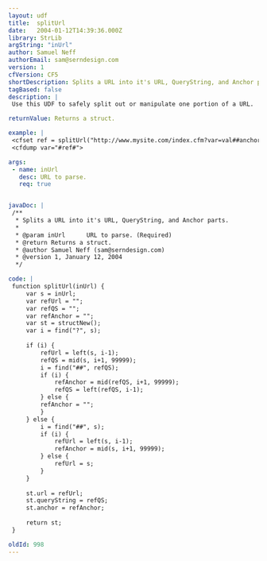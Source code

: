 ```yaml
---
layout: udf
title:  splitUrl
date:   2004-01-12T14:39:36.000Z
library: StrLib
argString: "inUrl"
author: Samuel Neff
authorEmail: sam@serndesign.com
version: 1
cfVersion: CF5
shortDescription: Splits a URL into it's URL, QueryString, and Anchor parts.
tagBased: false
description: |
 Use this UDF to safely split out or manipulate one portion of a URL.

returnValue: Returns a struct.

example: |
 <cfset ref = splitUrl("http://www.mysite.com/index.cfm?var=val##anchor")>
 <cfdump var="#ref#">

args:
 - name: inUrl
   desc: URL to parse.
   req: true


javaDoc: |
 /**
  * Splits a URL into it's URL, QueryString, and Anchor parts.
  * 
  * @param inUrl      URL to parse. (Required)
  * @return Returns a struct. 
  * @author Samuel Neff (sam@serndesign.com) 
  * @version 1, January 12, 2004 
  */

code: |
 function splitUrl(inUrl) {
     var s = inUrl;
     var refUrl = "";
     var refQS = "";
     var refAnchor = "";
     var st = structNew();
     var i = find("?", s);
     
     if (i) {
         refUrl = left(s, i-1);
         refQS = mid(s, i+1, 99999);
         i = find("##", refQS);
         if (i) {
             refAnchor = mid(refQS, i+1, 99999);
             refQS = left(refQS, i-1);
         } else {
         refAnchor = "";
         }
     } else {    
         i = find("##", s);
         if (i) {
             refUrl = left(s, i-1);
             refAnchor = mid(s, i+1, 99999);
         } else {
             refUrl = s;
         }
     }
     
     st.url = refUrl;
     st.queryString = refQS;
     st.anchor = refAnchor;
     
     return st;
 }

oldId: 998
---
```


